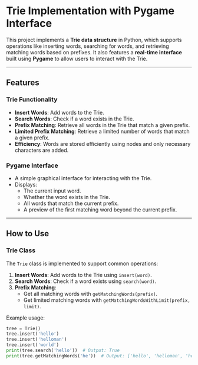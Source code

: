 # Trie Implementation with Pygame Interface

This project implements a **Trie data structure** in Python, which supports operations like inserting words, searching for words, and retrieving matching words based on prefixes. It also features a **real-time interface** built using **Pygame** to allow users to interact with the Trie.

---

## Features

### Trie Functionality
- **Insert Words**: Add words to the Trie.
- **Search Words**: Check if a word exists in the Trie.
- **Prefix Matching**: Retrieve all words in the Trie that match a given prefix.
- **Limited Prefix Matching**: Retrieve a limited number of words that match a given prefix.
- **Efficiency**: Words are stored efficiently using nodes and only necessary characters are added.

### Pygame Interface
- A simple graphical interface for interacting with the Trie.
- Displays:
  - The current input word.
  - Whether the word exists in the Trie.
  - All words that match the current prefix.
  - A preview of the first matching word beyond the current prefix.

---

## How to Use

### Trie Class
The `Trie` class is implemented to support common operations:
1. **Insert Words**: Add words to the Trie using `insert(word)`.
2. **Search Words**: Check if a word exists using `search(word)`.
3. **Prefix Matching**:
   - Get all matching words with `getMatchingWords(prefix)`.
   - Get limited matching words with `getMatchingWordsWithLimit(prefix, limit)`.

Example usage:
```python
tree = Trie()
tree.insert('hello')
tree.insert('helloman')
tree.insert('world')
print(tree.search('hello'))  # Output: True
print(tree.getMatchingWords('he'))  # Output: ['hello', 'helloman', 'hey']
